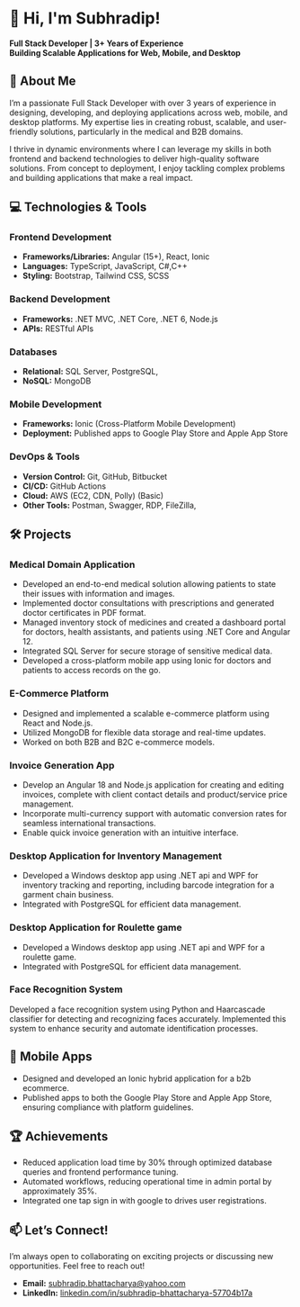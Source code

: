 # 👋 Hi, I'm Subhradip!
**Full Stack Developer | 3+ Years of Experience**  
**Building Scalable Applications for Web, Mobile, and Desktop**

## 🚀 About Me

I’m a passionate Full Stack Developer with over 3 years of experience in designing, developing, and deploying applications across web, mobile, and desktop platforms. My expertise lies in creating robust, scalable, and user-friendly solutions, particularly in the medical and B2B domains.

I thrive in dynamic environments where I can leverage my skills in both frontend and backend technologies to deliver high-quality software solutions. From concept to deployment, I enjoy tackling complex problems and building applications that make a real impact.

## 💻 Technologies & Tools

### Frontend Development
- **Frameworks/Libraries:** Angular (15+), React, Ionic
- **Languages:** TypeScript, JavaScript, C#,C++
- **Styling:** Bootstrap, Tailwind CSS, SCSS

### Backend Development
- **Frameworks:** .NET MVC, .NET Core, .NET 6, Node.js
- **APIs:** RESTful APIs

### Databases
- **Relational:** SQL Server, PostgreSQL, 
- **NoSQL:** MongoDB

### Mobile Development 
- **Frameworks:** Ionic (Cross-Platform Mobile Development)
- **Deployment:** Published apps to Google Play Store and Apple App Store

### DevOps & Tools
- **Version Control:** Git, GitHub, Bitbucket
- **CI/CD:** GitHub Actions
- **Cloud:** AWS (EC2, CDN, Polly) (Basic)
- **Other Tools:** Postman, Swagger, RDP, FileZilla, 

## 🛠️ Projects

### Medical Domain Application
- Developed an end-to-end medical solution allowing patients to state their issues with information and images.
- Implemented doctor consultations with prescriptions and generated doctor certificates in PDF format.
- Managed inventory stock of medicines and created a dashboard portal for doctors, health assistants, and patients using .NET Core and Angular 12.
- Integrated SQL Server for secure storage of sensitive medical data.
- Developed a cross-platform mobile app using Ionic for doctors and patients to access records on the go.

### E-Commerce Platform
- Designed and implemented a scalable e-commerce platform using React and Node.js.
- Utilized MongoDB for flexible data storage and real-time updates.
- Worked on both B2B and B2C e-commerce models.

### Invoice Generation App
- Develop an Angular 18 and Node.js application for creating and editing invoices, complete with client contact details and product/service price management.
- Incorporate multi-currency support with automatic conversion rates for seamless international transactions.
- Enable quick invoice generation with an intuitive interface. 

### Desktop Application for Inventory Management
- Developed a Windows desktop app using .NET api and WPF for inventory tracking and reporting, including barcode integration for a garment chain business.
- Integrated with PostgreSQL for efficient data management.

### Desktop Application for Roulette game
- Developed a Windows desktop app using .NET api and WPF for a roulette game.
- Integrated with PostgreSQL for efficient data management.

### Face Recognition System
Developed a face recognition system using Python and Haarcascade classifier for detecting and recognizing faces accurately. Implemented this system to enhance security and automate identification processes.

## 📱 Mobile Apps
- Designed and developed an Ionic hybrid application for a b2b ecommerce.
- Published apps to both the Google Play Store and Apple App Store, ensuring compliance with platform guidelines.

### 

## 🏆 Achievements
- Reduced application load time by 30% through optimized database queries and frontend performance tuning.
- Automated workflows, reducing operational time in admin portal by approximately 35%.
- Integrated one tap sign in with google to drives user registrations.

## 📫 Let’s Connect!
I’m always open to collaborating on exciting projects or discussing new opportunities. Feel free to reach out!

- **Email:** [subhradip.bhattacharya@yahoo.com](mailto:subhradip.bhattacharya@yahoo.com)
- **LinkedIn:** [linkedin.com/in/subhradip-bhattacharya-57704b17a](https://linkedin.com/in/subhradip-bhattacharya-57704b17a)

